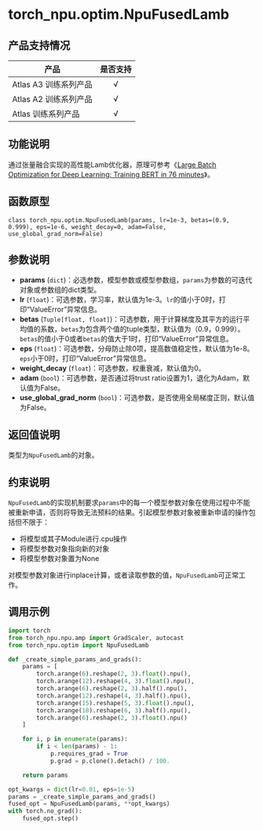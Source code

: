 # torch_npu.optim.NpuFusedLamb

## 产品支持情况

| 产品                                                         | 是否支持 |
| ------------------------------------------------------------ | :------: |
|<term>Atlas A3 训练系列产品</term>            |    √     |
|<term>Atlas A2 训练系列产品</term>  | √   |
|<term>Atlas 训练系列产品</term>                                       |    √     |

## 功能说明

通过张量融合实现的高性能Lamb优化器，原理可参考《[Large Batch Optimization for Deep Learning: Training BERT in 76 minutes](https://arxiv.org/pdf/1904.00962)》。

## 函数原型

```
class torch_npu.optim.NpuFusedLamb(params, lr=1e-3, betas=(0.9, 0.999), eps=1e-6, weight_decay=0, adam=False, use_global_grad_norm=False)
```


## 参数说明

- **params** (`dict`)：必选参数，模型参数或模型参数组，`params`为参数的可迭代对象或参数组的dict类型。
- **lr** (`float`)：可选参数，学习率，默认值为1e-3。`lr`的值小于0时，打印“ValueError”异常信息。
- **betas** (`Tuple[float, float]`)：可选参数，用于计算梯度及其平方的运行平均值的系数，`betas`为包含两个值的tuple类型，默认值为（0.9，0.999）。`betas`的值小于0或者`betas`的值大于1时，打印“ValueError”异常信息。
- **eps** (`float`)：可选参数，分母防止除0项，提高数值稳定性，默认值为1e-8。`eps`小于0时，打印“ValueError”异常信息。
- **weight_decay** (`float`)：可选参数，权重衰减，默认值为0。
- **adam** (`bool`)：可选参数，是否通过将trust ratio设置为1，退化为Adam，默认值为False。
- **use_global_grad_norm** (`bool`)：可选参数，是否使用全局梯度正则，默认值为False。


## 返回值说明

类型为`NpuFusedLamb`的对象。


## 约束说明

`NpuFusedLamb`的实现机制要求`params`中的每一个模型参数对象在使用过程中不能被重新申请，否则将导致无法预料的结果。引起模型参数对象被重新申请的操作包括但不限于：

- 将模型或其子Module进行.cpu操作
- 将模型参数对象指向新的对象
- 将模型参数对象置为None

对模型参数对象进行inplace计算，或者读取参数的值，`NpuFusedLamb`可正常工作。


## 调用示例

```python
import torch
from torch_npu.npu.amp import GradScaler, autocast
from torch_npu.optim import NpuFusedLamb 

def _create_simple_params_and_grads():
    params = [
        torch.arange(6).reshape(2, 3).float().npu(),
        torch.arange(12).reshape(4, 3).float().npu(),
        torch.arange(6).reshape(2, 3).half().npu(),
        torch.arange(12).reshape(4, 3).half().npu(),
        torch.arange(15).reshape(5, 3).float().npu(),
        torch.arange(18).reshape(6, 3).half().npu(),
        torch.arange(6).reshape(2, 3).float().npu()
    ]

    for i, p in enumerate(params):
        if i < len(params) - 1:
            p.requires_grad = True
            p.grad = p.clone().detach() / 100.

    return params

opt_kwargs = dict(lr=0.01, eps=1e-5)
params = _create_simple_params_and_grads()
fused_opt = NpuFusedLamb(params, **opt_kwargs)
with torch.no_grad():
    fused_opt.step()
```

